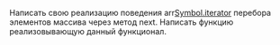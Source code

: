 Написать свою реализацию поведения arr[Symbol.iterator]() перебора элементов массива
через метод next. Написать функцию реализовывающую данный функционал.